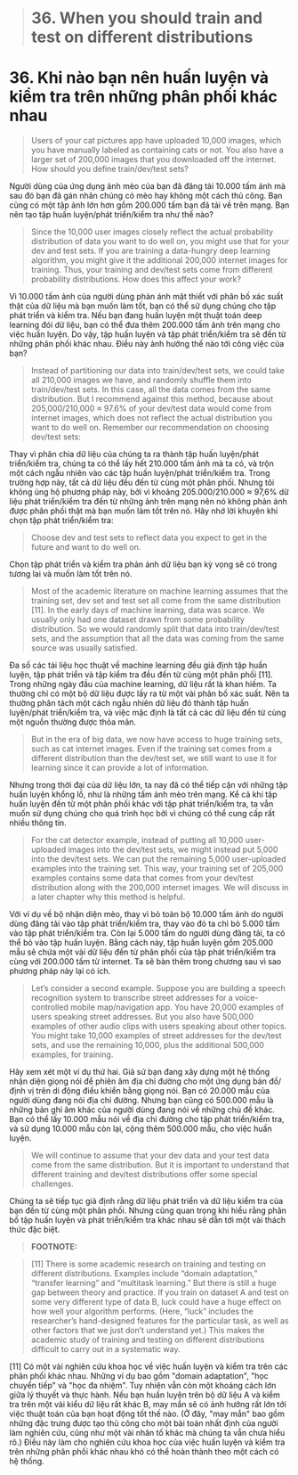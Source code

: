 > # 36. When you should train and test on different distributions

# 36. Khi nào bạn nên huấn luyện và kiểm tra trên những phân phối khác nhau

> Users of your cat pictures app have uploaded 10,000 images, which you have manually labeled as containing cats or not. You also have a larger set of 200,000 images that you downloaded off the internet. How should you define train/dev/test sets?

Người dùng của ứng dụng ảnh mèo của bạn đã đăng tải 10.000 tấm ảnh mà sau đó bạn đã gán nhãn chúng có mèo hay không một cách thủ công. Bạn cũng có một tập ảnh lớn hơn gồm 200.000 tấm bạn đã tải về trên mạng. Bạn nên tạo tập huấn luyện/phát triển/kiểm tra như thế nào?


> Since the 10,000 user images closely reflect the actual probability distribution of data you want to do well on, you might use that for your dev and test sets. If you are training a data-hungry deep learning algorithm, you might give it the additional 200,000 internet images for training. Thus, your training and dev/test sets come from different probability distributions. How does this affect your work?

Vì 10.000 tấm ảnh của người dùng phản ánh mật thiết với phân bố xác suất thật của dữ liệu mà bạn muốn làm tốt, bạn có thể sử dụng chúng cho tập phát triển và kiểm tra. Nếu bạn đang huấn luyện một thuật toán deep learning đói dữ liệu, bạn có thể đưa thêm 200.000 tấm ảnh trên mạng cho việc huấn luyện. Do vậy, tập huấn luyện và tập phát triển/kiểm tra sẽ đến từ những phân phối khác nhau. Điều này ảnh hưởng thế nào tới công việc của bạn?


> Instead of partitioning our data into train/dev/test sets, we could take all 210,000 images we have, and randomly shuffle them into train/dev/test sets. In this case, all the data comes from the same distribution. But I recommend against this method, because about 205,000/210,000 ≈ 97.6% of your dev/test data would come from internet images, which does not reflect the actual distribution you want to do well on. Remember our recommendation on choosing dev/test sets:

Thay vì phân chia dữ liệu của chúng ta ra thành tập huấn luyện/phát triển/kiểm tra, chúng ta có thể lấy hết 210.000 tấm ảnh mà ta có, và trộn một cách ngẫu nhiên vào các tập huấn luyện/phát triển/kiểm tra. Trong trường hợp này, tất cả dữ liệu đều đến từ cùng một phân phối. Nhưng tôi không ủng hộ phương pháp này, bởi vì khoảng 205.000/210.000 ≈ 97,6% dữ liệu phát triển/kiểm tra đến từ những ảnh trên mạng nên nó không phản ánh được phân phối thật mà bạn muốn làm tốt trên nó. Hãy nhớ lời khuyên khi chọn tập phát triển/kiểm tra:


> Choose dev and test sets to reflect data you expect to get in the future and want to do well on.

Chọn tập phát triển và kiểm tra phản ánh dữ liệu bạn kỳ vọng sẽ có trong tương lai và muốn làm tốt trên nó.


> Most of the academic literature on machine learning assumes that the training set, dev set and test set all come from the same distribution [11]. In the early days of machine learning, data was scarce. We usually only had one dataset drawn from some probability distribution. So we would randomly split that data into train/dev/test sets, and the assumption that all the data was coming from the same source was usually satisfied.

Đa số các tài liệu học thuật về machine learning đều giả định tập huấn luyện, tập phát triển và tập kiểm tra đều đến từ cùng một phân phối [11]. Trong những ngày đầu của machine learning, dữ liệu rất là khan hiếm. Ta thường chỉ có một bộ dữ liệu được lấy ra từ một vài phân bố xác suất. Nên ta thường phân tách một cách ngẫu nhiên dữ liệu đó thành tập huấn luyện/phát triển/kiểm tra, và việc mặc định là tất cả các dữ liệu đến từ cùng một nguồn thường được thỏa mãn.


> But in the era of big data, we now have access to huge training sets, such as cat internet images. Even if the training set comes from a different distribution than the dev/test set, we still want to use it for learning since it can provide a lot of information.

Nhưng trong thời đại của dữ liệu lớn, ta nay đã có thể tiếp cận với những tập huấn luyện khổng lồ, như là những tấm ảnh mèo trên mạng. Kể cả khi tập huấn luyện đến từ một phân phối khác với tập phát triển/kiểm tra, ta vẫn muốn sử dụng chúng cho quá trình học bởi vì chúng có thể cung cấp rất nhiều thông tin.


> For the cat detector example, instead of putting all 10,000 user-uploaded images into the dev/test sets, we might instead put 5,000 into the dev/test sets. We can put the remaining 5,000 user-uploaded examples into the training set. This way, your training set of 205,000 examples contains some data that comes from your dev/test distribution along with the 200,000 internet images. We will discuss in a later chapter why this method is helpful.

Với ví dụ về bộ nhận diện mèo, thay vì bỏ toàn bộ 10.000 tấm ảnh do người dùng đăng tải vào tập phát triển/kiểm tra, thay vào đó ta chỉ bỏ 5.000 tấm vào tập phát triển/kiểm tra. Còn lại 5.000 tấm do người dùng đăng tải, ta có thể bỏ vào tập huấn luyện. Bằng cách này, tập huấn luyện gồm 205.000 mẫu sẽ chứa một vài dữ liệu đến từ phân phối của tập phát triển/kiểm tra cùng với 200.000 tấm từ internet. Ta sẽ bàn thêm trong chương sau vì sao phương pháp này lại có ích.


> Let’s consider a second example. Suppose you are building a speech recognition system to transcribe street addresses for a voice-controlled mobile map/navigation app. You have 20,000 examples of users speaking street addresses. But you also have 500,000 examples of other audio clips with users speaking about other topics. You might take 10,000 examples of street addresses for the dev/test sets, and use the remaining 10,000, plus the additional 500,000 examples, for training.

Hãy xem xét một ví dụ thứ hai. Giả sử bạn đang xây dựng một hệ thống nhận diện giọng nói để phiên âm địa chỉ đường cho một ứng dụng bản đồ/định vị trên di động điều khiển bằng giọng nói. Bạn có 20.000 mẫu của người dùng đang nói địa chỉ đường. Nhưng bạn cũng có 500.000 mẫu là những bản ghi âm khác của người dùng đang nói về những chủ đề khác. Bạn có thể lấy 10.000 mẫu nói về địa chỉ đường cho tập phát triển/kiểm tra, và sử dụng 10.000 mẫu còn lại, cộng thêm 500.000 mẫu, cho việc huấn luyện.


> We will continue to assume that your dev data and your test data come from the same distribution. But it is important to understand that different training and dev/test distributions offer some special challenges.

Chúng ta sẽ tiếp tục giả định rằng dữ liệu phát triển và dữ liệu kiểm tra của bạn đến từ cùng một phân phối. Nhưng cũng quan trọng khi hiểu rằng phân bố tập huấn luyện và phát triển/kiểm tra khác nhau sẽ dẫn tới một vài thách thức đặc biệt.


> **FOOTNOTE:**

> [11] There is some academic research on training and testing on different distributions. Examples include “domain adaptation,” “transfer learning” and “multitask learning.” But there is still a huge gap between theory and practice. If you train on dataset A and test on some very different type of data B, luck could have a huge effect on how well your algorithm performs. (Here, “luck” includes the researcher’s hand-designed features for the particular task, as well as other factors that we just don’t understand yet.) This makes the academic study of training and testing on different distributions difficult to carry out in a systematic way.

[11] Có một vài nghiên cứu khoa học về việc huấn luyện và kiểm tra trên các phân phối khác nhau. Những ví dụ bao gồm "domain adaptation", "học chuyển tiếp" và "học đa nhiệm". Tuy nhiên vẫn còn một khoảng cách lớn giữa lý thuyết và thực hành. Nếu bạn huấn luyện trên bộ dữ liệu A và kiểm tra trên một vài kiểu dữ liệu rất khác B, may mắn sẽ có ảnh hưởng rất lớn tới việc thuật toán của bạn hoạt động tốt thế nào. (Ở đây, "may mắn" bao gồm những đặc trưng được tạo thủ công cho một bài toán nhất định của người làm nghiên cứu, cũng như một vài nhân tố khác mà chúng ta vẫn chưa hiểu rõ.) Điều này làm cho nghiên cứu khoa học của việc huấn luyện và kiểm tra trên những phân phối khác nhau khó có thể hoàn thành theo một cách có hệ thống.
